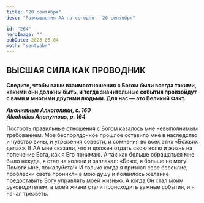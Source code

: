 ```yaml
---
title: "20 сентября"
desc: "Размышления АА на сегодня - 20 сентября"

id: "264"
heroImage: ""
pubDate: 2023-05-04
moth: "sentyabr"
---
```


## ВЫСШАЯ СИЛА КАК ПРОВОДНИК

**Следите, чтобы ваши взаимоотношения с Богом были всегда такими, какими они
должны быть, и тогда значительные события произойдут с вами и многими другими
людьми. Для нас — это Великий Факт.**

**_Анонимные Алкоголики, с. 160  
Alcoholics Anonymous, p. 164_**

Построть правильные отношения с Богом казалось мне невыполнимым требованием.
Мое беспорядочное прошлое оставило мне в наследство и чувство вины, и
угрызения совести, и сомнения во всех этих «Божьих делах». В АА мне сказали,
что я должен отдать свою волю и жизнь на попечение Бога, как я Его понимаю. А
так как больше обращаться мне было некуда, я стал на колени и заплакал: «Боже,
я больше не могу! Помоги мне, пожалуйста!» И только когда я признал свое
бессилие, проблески света проникли в мою душу и появилось желание предоставить
Богу управлять моей жизнью. А когда Он стал моим руководителем, в моей жизни
стали происходить важные события, и я начал трезветь.
